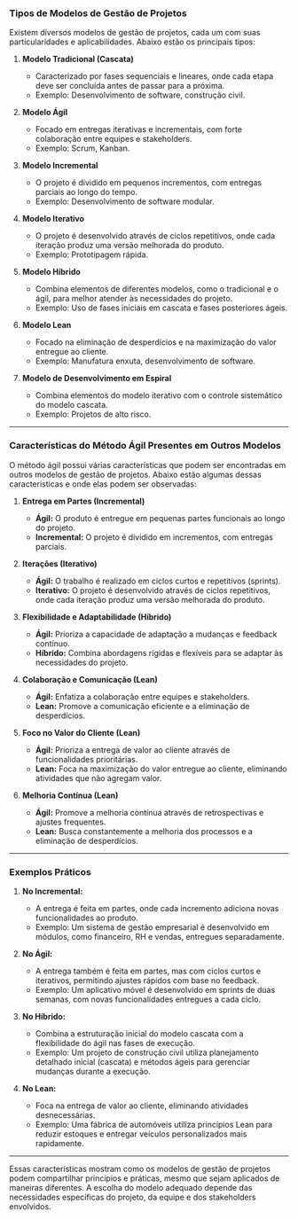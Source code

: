 ### Tipos de Modelos de Gestão de Projetos

Existem diversos modelos de gestão de projetos, cada um com suas particularidades e aplicabilidades. Abaixo estão os principais tipos:

1. **Modelo Tradicional (Cascata)**
   - Caracterizado por fases sequenciais e lineares, onde cada etapa deve ser concluída antes de passar para a próxima.
   - Exemplo: Desenvolvimento de software, construção civil.

2. **Modelo Ágil**
   - Focado em entregas iterativas e incrementais, com forte colaboração entre equipes e stakeholders.
   - Exemplo: Scrum, Kanban.

3. **Modelo Incremental**
   - O projeto é dividido em pequenos incrementos, com entregas parciais ao longo do tempo.
   - Exemplo: Desenvolvimento de software modular.

4. **Modelo Iterativo**
   - O projeto é desenvolvido através de ciclos repetitivos, onde cada iteração produz uma versão melhorada do produto.
   - Exemplo: Prototipagem rápida.

5. **Modelo Híbrido**
   - Combina elementos de diferentes modelos, como o tradicional e o ágil, para melhor atender às necessidades do projeto.
   - Exemplo: Uso de fases iniciais em cascata e fases posteriores ágeis.

6. **Modelo Lean**
   - Focado na eliminação de desperdícios e na maximização do valor entregue ao cliente.
   - Exemplo: Manufatura enxuta, desenvolvimento de software.

7. **Modelo de Desenvolvimento em Espiral**
   - Combina elementos do modelo iterativo com o controle sistemático do modelo cascata.
   - Exemplo: Projetos de alto risco.

---

### Características do Método Ágil Presentes em Outros Modelos

O método ágil possui várias características que podem ser encontradas em outros modelos de gestão de projetos. Abaixo estão algumas dessas características e onde elas podem ser observadas:

1. **Entrega em Partes (Incremental)**
   - **Ágil:** O produto é entregue em pequenas partes funcionais ao longo do projeto.
   - **Incremental:** O projeto é dividido em incrementos, com entregas parciais.

2. **Iterações (Iterativo)**
   - **Ágil:** O trabalho é realizado em ciclos curtos e repetitivos (sprints).
   - **Iterativo:** O projeto é desenvolvido através de ciclos repetitivos, onde cada iteração produz uma versão melhorada do produto.

3. **Flexibilidade e Adaptabilidade (Híbrido)**
   - **Ágil:** Prioriza a capacidade de adaptação a mudanças e feedback contínuo.
   - **Híbrido:** Combina abordagens rígidas e flexíveis para se adaptar às necessidades do projeto.

4. **Colaboração e Comunicação (Lean)**
   - **Ágil:** Enfatiza a colaboração entre equipes e stakeholders.
   - **Lean:** Promove a comunicação eficiente e a eliminação de desperdícios.

5. **Foco no Valor do Cliente (Lean)**
   - **Ágil:** Prioriza a entrega de valor ao cliente através de funcionalidades prioritárias.
   - **Lean:** Foca na maximização do valor entregue ao cliente, eliminando atividades que não agregam valor.

6. **Melhoria Contínua (Lean)**
   - **Ágil:** Promove a melhoria contínua através de retrospectivas e ajustes frequentes.
   - **Lean:** Busca constantemente a melhoria dos processos e a eliminação de desperdícios.

---

### Exemplos Práticos

1. **No Incremental:**
   - A entrega é feita em partes, onde cada incremento adiciona novas funcionalidades ao produto.
   - Exemplo: Um sistema de gestão empresarial é desenvolvido em módulos, como financeiro, RH e vendas, entregues separadamente.

2. **No Ágil:**
   - A entrega também é feita em partes, mas com ciclos curtos e iterativos, permitindo ajustes rápidos com base no feedback.
   - Exemplo: Um aplicativo móvel é desenvolvido em sprints de duas semanas, com novas funcionalidades entregues a cada ciclo.

3. **No Híbrido:**
   - Combina a estruturação inicial do modelo cascata com a flexibilidade do ágil nas fases de execução.
   - Exemplo: Um projeto de construção civil utiliza planejamento detalhado inicial (cascata) e métodos ágeis para gerenciar mudanças durante a execução.

4. **No Lean:**
   - Foca na entrega de valor ao cliente, eliminando atividades desnecessárias.
   - Exemplo: Uma fábrica de automóveis utiliza princípios Lean para reduzir estoques e entregar veículos personalizados mais rapidamente.

---

Essas características mostram como os modelos de gestão de projetos podem compartilhar princípios e práticas, mesmo que sejam aplicados de maneiras diferentes. A escolha do modelo adequado depende das necessidades específicas do projeto, da equipe e dos stakeholders envolvidos.
